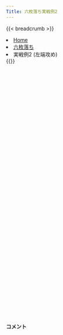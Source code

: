 ```yaml
---
Title: 六枚落ち実戦例2
---
```

{{< breadcrumb >}}
  <li class="breadcrumb-item"><a href="/shogi-beginners/">Home</a></li>
  <li class="breadcrumb-item"><a href="/shogi-beginners/6mai/">六枚落ち</a></li>
  <li class="breadcrumb-item active" aria-current="page">実戦例2 (左端攻め)</li>
{{</ breadcrumb >}}
<div class="row pt-3">
  <div class="col-lg-1"></div>
  <div class="col-sm" tabindex="-1">
    <script id="example-kif" type="text/plain">
手合割：六枚落ち
下手：下手
上手：上手
手数----指手---------消費時間--
*<ruby>左端<rt>ひだりはし</rt></ruby><ruby>攻<rt>せ</rt></ruby>めの<ruby>勝<rt>か</rt></ruby>ち<ruby>方<rt>かた</rt></ruby>をおぼえましょう。
*<div class="text-center"><img class="img-fluid pt-3 w-50" src="/shogi-beginners/img/cat15.webp"></div>
   1 ３二金(41)
   2 ７六歩(77)
   3 ７二金(61)
   4 ６六角(88)
   5 ８二銀(71)
   6 ９六歩(97)
   7 ７四歩(73)
   8 ９五歩(96)
   9 ６四歩(63)
  10 ５六歩(57)
*<ruby>角<rt>かく</rt></ruby>の<ruby>利<rt>き</rt></ruby>きを９<ruby>筋<rt>すじ</rt></ruby>に<ruby>残<rt>のこ</rt></ruby>す<ruby>大事<rt>だいじ</rt></ruby>な<ruby>一手<rt>いって</rt></ruby>です。
  11 ７三金(72)
*☖<ruby>７三金<rt>ななさんきん</rt></ruby>と<ruby>強<rt>つよ</rt></ruby>く<ruby>受<rt>う</rt></ruby>ける<ruby>手<rt>て</rt></ruby>を<ruby>考<rt>かんが</rt></ruby>えてみましょう。<ruby>金<rt>きん</rt></ruby>の<ruby>力<rt>ちから</rt></ruby>で<ruby>押<rt>お</rt></ruby>さえ<ruby>込<rt>こ</rt></ruby>む<ruby>指<rt>さ</rt></ruby>し<ruby>方<rt>かた</rt></ruby>です。
  12 ９四歩(95)
  13 同　歩(93)
  14 同　香(99)
  15 ８四金(73)
  16 ９八飛(28)
  17 ９五歩打
*<ruby>問題<rt>もんだい</rt></ruby>: <ruby>次<rt>つぎ</rt></ruby>の<ruby>手<rt>て</rt></ruby>を<ruby>考<rt>かんが</rt></ruby>えてみましょう。
*<div><img class="img-fluid" src="/shogi-beginners/img/cat2.webp"></div>
  18 ８四角(66)
*この<ruby>手<rt>て</rt></ruby>は<ruby>知<rt>し</rt></ruby>っていないと<ruby>難<rt>むずか</rt></ruby>しいかもしれません。☗<ruby>９二<rt>きゅうにー</rt></ruby><ruby>香成<rt>きょうなり</rt></ruby>は☖<ruby>７三銀<rt>ななさんぎん</rt></ruby>でその<ruby>後<rt>あと</rt></ruby>の<ruby>攻<rt>せ</rt></ruby>めがありません。
  19 同　歩(83)
  20 ９五飛(98)
*<ruby>角金交換<rt>かくきんこうかん</rt></ruby>でも<ruby>端<rt>はし</rt></ruby><ruby>攻<rt>せ</rt></ruby>めが<ruby>厳<rt>きび</rt></ruby>しく<ruby>優勢<rt>ゆうせい</rt></ruby>ですが、<ruby>角<rt>かく</rt></ruby>を<ruby>渡<rt>わた</rt></ruby>したのでするどく<ruby>攻<rt>せ</rt></ruby>めないといけません。ここからの<ruby>攻<rt>せ</rt></ruby>めをよくおぼえましょう。
  21 ４二玉(51)
  22 ９二香成(94)
  23 ７三銀(82)
  24 ９三飛成(95)
  25 ６二銀(73)
  26 ８二龍(93)
*<ruby>銀<rt>ぎん</rt></ruby><ruby>取<rt>と</rt></ruby>りを見せながら<ruby>攻<rt>せ</rt></ruby>めていきましょう。
  27 ５二玉(42)
*<ruby>問題<rt>もんだい</rt></ruby>: <ruby>次<rt>つぎ</rt></ruby>の<ruby>手<rt>て</rt></ruby>を<ruby>考<rt>かんが</rt></ruby>えてみましょう。
*<div><img class="img-fluid" src="/shogi-beginners/img/cat2.webp"></div>
  28 ７五歩(76)
*と<ruby>金<rt>きん</rt></ruby>を<ruby>作<rt>つく</rt></ruby>りにいくのが<ruby>手堅<rt>てがた</rt></ruby>いです。ほかには☗<ruby>７三金打<rt>ななさんきんうち</rt></ruby>もいい<ruby>手<rt>て</rt></ruby>ですが、なるべく<ruby>駒<rt>こま</rt></ruby>を<ruby>使<rt>つか</rt></ruby>わずに<ruby>攻<rt>せ</rt></ruby>めたいです。
  29 ４二銀(31)
  30 ７四歩(75)
  31 ４四歩(43)
  32 ７三歩成(74)
  33 ５一銀(42)
  34 ６二と(73)
  35 同　銀(51)
*<ruby>問題<rt>もんだい</rt></ruby>: <ruby>次<rt>つぎ</rt></ruby>の<ruby>手<rt>て</rt></ruby>を<ruby>考<rt>かんが</rt></ruby>えてみましょう。
*<div><img class="img-fluid" src="/shogi-beginners/img/cat2.webp"></div>
  36 ７四歩打
*ここでもと<ruby>金<rt>きん</rt></ruby>を<ruby>作<rt>つく</rt></ruby>りにいくのが<ruby>手堅<rt>てがた</rt></ruby>いです。<ruby>上手<rt>うわて</rt></ruby>は<ruby>受<rt>う</rt></ruby>けがありません。
  37 ７二歩打
  38 同　龍(82)
  39 ５四角打
  40 ８二龍(72)
  41 ８七角成(54)
  42 ７三歩成(74)
  43 ４三玉(52)
  44 ６二龍(82)
  45 ３四歩(33)
*<ruby>問題<rt>もんだい</rt></ruby>: <ruby>次<rt>つぎ</rt></ruby>の<ruby>手<rt>て</rt></ruby>を<ruby>考<rt>かんが</rt></ruby>えてみましょう。
*<div><img class="img-fluid" src="/shogi-beginners/img/cat2.webp"></div>
  46 ６三と(73)
*<ruby>攻<rt>せ</rt></ruby>める<ruby>時<rt>とき</rt></ruby>はなるべくと<ruby>金<rt>きん</rt></ruby>を<ruby>活用<rt>かつよう</rt></ruby>しましょう。
  47 ３三玉(43)
  48 ７八銀(79)
  49 ７六馬(87)
  50 ５三龍(62)
  51 ４三馬(76)
  52 ５一龍(53)
*<ruby>龍<rt>りゅう</rt></ruby>と<ruby>馬<rt>うま</rt></ruby>の<ruby>交換<rt>こうかん</rt></ruby>は<ruby>損<rt>そん</rt></ruby>なので<ruby>逃<rt>に</rt></ruby>げておきます。
  53 ４二馬(43)
  54 ６二龍(51)
  55 ３一馬(42)
  56 ５三と(63)
  57 ３五歩(34)
*<ruby>問題<rt>もんだい</rt></ruby>: <ruby>次<rt>つぎ</rt></ruby>の<ruby>手<rt>て</rt></ruby>を<ruby>考<rt>かんが</rt></ruby>えてみましょう。
*<div><img class="img-fluid" src="/shogi-beginners/img/cat2.webp"></div>
  58 ２五銀打
*<ruby>王<rt>おう</rt></ruby>の<ruby>逃<rt>に</rt></ruby>げ<ruby>道<rt>みち</rt></ruby>をふさぐように<ruby>指<rt>さ</rt></ruby>していくと<ruby>勝<rt>か</rt></ruby>ちやすいです。
  59 ２二玉(33)
  60 ４三と(53)
  61 ５七歩打
  62 ３三金打
  63 １一玉(22)
  64 ３二と(43)
  65 同　馬(31)
  66 同　龍(62)
  67 ９八歩打
  68 １二金打
  69 投了
*<a href="/shogi-beginners/6mai/example3/">
*<ruby>次<rt>つぎ</rt></ruby>の<ruby>棋譜<rt>きふ</rt></ruby>を<ruby>見<rt>み</rt></ruby>よう！
*<div class="text-center"><img class="img-fluid pt-3 w-50" src="/shogi-beginners/img/cat1.webp"></div></a>
まで68手で下手の勝ち
    </script>
    <svg id="example" xmlns="http://www.w3.org/2000/svg" viewBox="0,0,400,540"></svg>
  </div>
  <div class="col-sm">
    <h4 class="pt-3">コメント</h4>
    <div id="comment"></div>
  </div>
  <div class="col-lg-1"></div>
</div>
